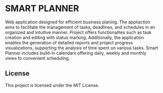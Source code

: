 # SMART PLANNER

Web application designed for efficient business planing. The appliaction aims to facilitate the management of tasks, deadlines, and schedules in an organized and intuitive manner. Project offers functionalites such as task creation and editing with status marking. Additionally, the application enables the generation of detailed reports and project progress visualizations, supporting the analysis of time spent on various tasks. Smart Planner includes build-in calendars offering daily, weekly and monthly views fo convenient scheduling. 

## License

This project is licensed under the MIT License.
